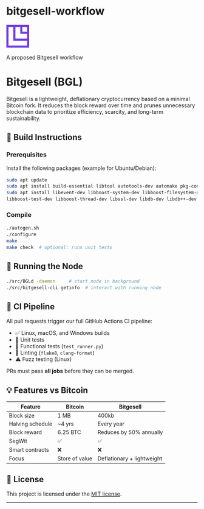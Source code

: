 # bitgesell-workflow
<img src="Icon.png" style="height: 60px;" />

A proposed Bitgesell workflow


# Bitgesell (BGL)

Bitgesell is a lightweight, deflationary cryptocurrency based on a minimal Bitcoin fork. It reduces the block reward over time and prunes unnecessary blockchain data to prioritize efficiency, scarcity, and long-term sustainability.

## 🔧 Build Instructions

### Prerequisites
Install the following packages (example for Ubuntu/Debian):
```bash
sudo apt update
sudo apt install build-essential libtool autotools-dev automake pkg-config bsdmainutils python3
sudo apt install libevent-dev libboost-system-dev libboost-filesystem-dev \
libboost-test-dev libboost-thread-dev libssl-dev libdb-dev libdb++-dev
````

### Compile

```bash
./autogen.sh
./configure
make
make check  # optional: runs unit tests
```

## 🚀 Running the Node

```bash
./src/BGLd -daemon     # start node in background
./src/bitgesell-cli getinfo  # interact with running node
```

## 🤖 CI Pipeline

All pull requests trigger our full GitHub Actions CI pipeline:

* ✅ Linux, macOS, and Windows builds
* 🧪 Unit tests
* 🔁 Functional tests (`test_runner.py`)
* 🧼 Linting (`flake8`, `clang-format`)
* ⚠️ Fuzz testing (Linux)

PRs must pass **all jobs** before they can be merged.

## 💡 Features vs Bitcoin

| Feature          | Bitcoin        | Bitgesell                  |
| ---------------- | -------------- |----------------------------|
| Block size       | 1 MB           | 400kb                      |
| Halving schedule | \~4 yrs        | Every year                 |
| Block reward     | 6.25 BTC       | Reduces by 50% annually    |
| SegWit           | ✅              | ✅                          |
| Smart contracts  | ❌              | ❌                          |
| Focus            | Store of value | Deflationary + lightweight |

## 🧠 License

This project is licensed under the [MIT license](./COPYING).

---